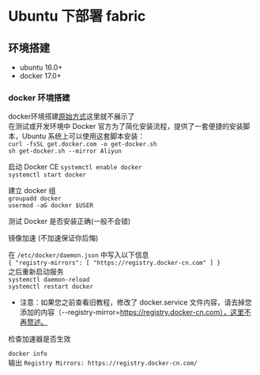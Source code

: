# Ubuntu 下部署 fabric

## 环境搭建

* ubuntu 16.0+ <br/>
* docker 17.0+ <br/>

### docker 环境搭建

docker环境搭建[原始方式](https://yeasy.gitbooks.io/docker_practice/content/install/ubuntu.html)这里就不展示了<br/>
在测试或开发环境中 Docker 官方为了简化安装流程，提供了一套便捷的安装脚本，Ubuntu 系统上可以使用这套脚本安装：<br/>
`curl -fsSL get.docker.com -o get-docker.sh` <br/>
`sh get-docker.sh --mirror Aliyun` <br/>

启动 Docker CE
`systemctl enable docker` <br/>
`systemctl start docker` <br/>

建立 docker 组 <br/>
`groupadd docker` <br/>
`usermod -aG docker $USER` <br/>

测试 Docker 是否安装正确(一般不会错) <br/>

镜像加速 (不加速保证你后悔)<br/>

在 `/etc/docker/daemon.json` 中写入以下信息 <br/>
`{
  "registry-mirrors": [
    "https://registry.docker-cn.com"
  ]
}` <br/>
之后重新启动服务 <br/>
`systemctl daemon-reload` <br/>
`systemctl restart docker` <br/>
* 注意：如果您之前查看旧教程，修改了 docker.service 文件内容，请去掉您添加的内容（--registry-mirror=https://registry.docker-cn.com），这里不再赘述。 <br/>

检查加速器是否生效 <br/>

`docker info` <br/>
输出 `Registry Mirrors:
 https://registry.docker-cn.com/` <br/>


